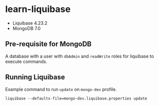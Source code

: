# learn-liquibase

- Liquibase 4.23.2
- MongoDB 7.0

## Pre-requisite for MongoDB
A database with a user with `dbAdmin` and `readWrite` roles for liquibase to execute commands. 

## Running Liquibase
Example command to run `update` on `mongo-dev` profile.
```
liquibase --defaults-file=mongo-dev.liquibase.properties update
```